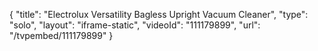 {
    "title": "Electrolux Versatility Bagless Upright Vacuum Cleaner",
    "type": "solo",
    "layout": "iframe-static",
    "videoId": "111179899",
    "url": "\/tvpembed\/111179899"
}